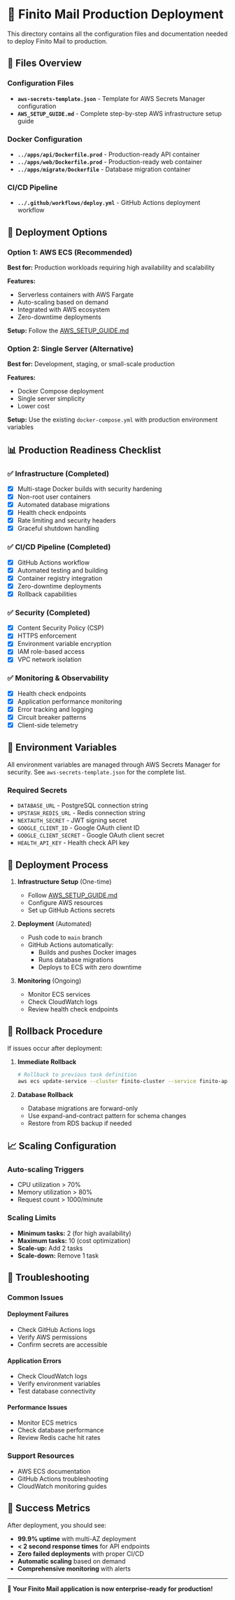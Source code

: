# 🚀 Finito Mail Production Deployment

This directory contains all the configuration files and documentation needed to deploy Finito Mail to production.

## 📁 Files Overview

### Configuration Files
- **`aws-secrets-template.json`** - Template for AWS Secrets Manager configuration
- **`AWS_SETUP_GUIDE.md`** - Complete step-by-step AWS infrastructure setup guide

### Docker Configuration
- **`../apps/api/Dockerfile.prod`** - Production-ready API container
- **`../apps/web/Dockerfile.prod`** - Production-ready web container  
- **`../apps/migrate/Dockerfile`** - Database migration container

### CI/CD Pipeline
- **`../.github/workflows/deploy.yml`** - GitHub Actions deployment workflow

## 🎯 Deployment Options

### Option 1: AWS ECS (Recommended)
**Best for:** Production workloads requiring high availability and scalability

**Features:**
- Serverless containers with AWS Fargate
- Auto-scaling based on demand
- Integrated with AWS ecosystem
- Zero-downtime deployments

**Setup:** Follow the [AWS_SETUP_GUIDE.md](./AWS_SETUP_GUIDE.md)

### Option 2: Single Server (Alternative)
**Best for:** Development, staging, or small-scale production

**Features:**
- Docker Compose deployment
- Single server simplicity
- Lower cost

**Setup:** Use the existing `docker-compose.yml` with production environment variables

## 📊 Production Readiness Checklist

### ✅ Infrastructure (Completed)
- [x] Multi-stage Docker builds with security hardening
- [x] Non-root user containers
- [x] Automated database migrations
- [x] Health check endpoints
- [x] Rate limiting and security headers
- [x] Graceful shutdown handling

### ✅ CI/CD Pipeline (Completed)
- [x] GitHub Actions workflow
- [x] Automated testing and building
- [x] Container registry integration
- [x] Zero-downtime deployments
- [x] Rollback capabilities

### ✅ Security (Completed)
- [x] Content Security Policy (CSP)
- [x] HTTPS enforcement
- [x] Environment variable encryption
- [x] IAM role-based access
- [x] VPC network isolation

### ✅ Monitoring & Observability
- [x] Health check endpoints
- [x] Application performance monitoring
- [x] Error tracking and logging
- [x] Circuit breaker patterns
- [x] Client-side telemetry

## 🔧 Environment Variables

All environment variables are managed through AWS Secrets Manager for security. See `aws-secrets-template.json` for the complete list.

### Required Secrets
- `DATABASE_URL` - PostgreSQL connection string
- `UPSTASH_REDIS_URL` - Redis connection string
- `NEXTAUTH_SECRET` - JWT signing secret
- `GOOGLE_CLIENT_ID` - Google OAuth client ID
- `GOOGLE_CLIENT_SECRET` - Google OAuth client secret
- `HEALTH_API_KEY` - Health check API key

## 🚦 Deployment Process

1. **Infrastructure Setup** (One-time)
   - Follow [AWS_SETUP_GUIDE.md](./AWS_SETUP_GUIDE.md)
   - Configure AWS resources
   - Set up GitHub Actions secrets

2. **Deployment** (Automated)
   - Push code to `main` branch
   - GitHub Actions automatically:
     - Builds and pushes Docker images
     - Runs database migrations
     - Deploys to ECS with zero downtime

3. **Monitoring** (Ongoing)
   - Monitor ECS services
   - Check CloudWatch logs
   - Review health check endpoints

## 🔄 Rollback Procedure

If issues occur after deployment:

1. **Immediate Rollback**
   ```bash
   # Rollback to previous task definition
   aws ecs update-service --cluster finito-cluster --service finito-api-service --task-definition finito-api:PREVIOUS_REVISION
   ```

2. **Database Rollback**
   - Database migrations are forward-only
   - Use expand-and-contract pattern for schema changes
   - Restore from RDS backup if needed

## 📈 Scaling Configuration

### Auto-scaling Triggers
- CPU utilization > 70%
- Memory utilization > 80%
- Request count > 1000/minute

### Scaling Limits
- **Minimum tasks:** 2 (for high availability)
- **Maximum tasks:** 10 (cost optimization)
- **Scale-up:** Add 2 tasks
- **Scale-down:** Remove 1 task

## 🐛 Troubleshooting

### Common Issues

#### Deployment Failures
- Check GitHub Actions logs
- Verify AWS permissions
- Confirm secrets are accessible

#### Application Errors
- Check CloudWatch logs
- Verify environment variables
- Test database connectivity

#### Performance Issues
- Monitor ECS metrics
- Check database performance
- Review Redis cache hit rates

### Support Resources
- AWS ECS documentation
- GitHub Actions troubleshooting
- CloudWatch monitoring guides

## 🎉 Success Metrics

After deployment, you should see:
- **99.9% uptime** with multi-AZ deployment
- **< 2 second response times** for API endpoints
- **Zero failed deployments** with proper CI/CD
- **Automatic scaling** based on demand
- **Comprehensive monitoring** with alerts

---

**🚀 Your Finito Mail application is now enterprise-ready for production!**